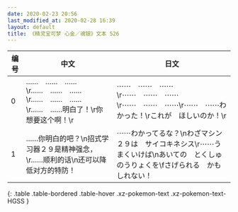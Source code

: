 ```yaml
---
date: 2020-02-23 20:56
last_modified_at: 2020-02-28 16:39
layout: default
title: 《精灵宝可梦 心金／魂银》文本 526
---
```

| 编号 | 中文 | 日文 |
| ---- | ---- | ---- |
| 0 | ……　……　……\r……　……　……\r……　……　……\r……　……明白了！\r你想要这个啊！\r | ⋯⋯　⋯⋯　⋯⋯\r⋯⋯　⋯⋯　⋯⋯\r⋯⋯　⋯⋯　⋯⋯\r⋯⋯　⋯⋯わかった！\rこれが　ほしいのか！\r |
| 1 | ……你明白的吧？\n招式学习器２９是精神强念，\r……顺利的话\n还可以降低对方的特防！ | ⋯⋯わかってるな？\nわざマシン２９は　サイコキネシス\r⋯⋯うまくいけば\nあいての　とくしゅ　のうりょくを\fさげられる　かもしれない！ |
{: .table .table-bordered .table-hover .xz-pokemon-text .xz-pokemon-text-HGSS }